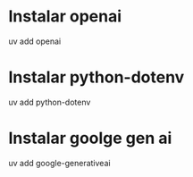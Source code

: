 # Instalar openai
uv add openai

# Instalar python-dotenv
uv add python-dotenv

# Instalar goolge gen ai
uv add google-generativeai